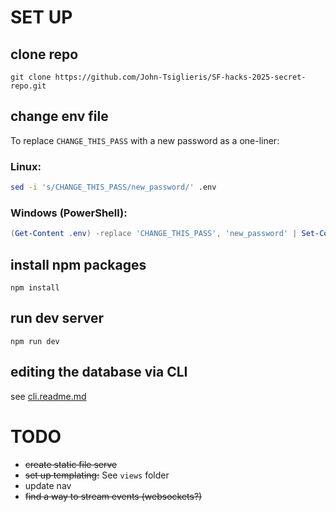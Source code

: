 # SET UP

## clone repo
```
git clone https://github.com/John-Tsiglieris/SF-hacks-2025-secret-repo.git
```

## change env file
To replace `CHANGE_THIS_PASS` with a new password as a one-liner:
### Linux:
```bash
sed -i 's/CHANGE_THIS_PASS/new_password/' .env
```

### Windows (PowerShell):
```powershell
(Get-Content .env) -replace 'CHANGE_THIS_PASS', 'new_password' | Set-Content .env
``` 

## install npm packages
```
npm install
```

## run dev server
```
npm run dev
```

## editing the database via CLI
see [cli.readme.md](https://github.com/John-Tsiglieris/SF-hacks-2025-secret-repo/blob/main/cli.readme.md)


# TODO
- ~~create static file serve~~
- ~~set up templating:~~ See `views` folder
- update nav
- ~~find a way to stream events (websockets?)~~
